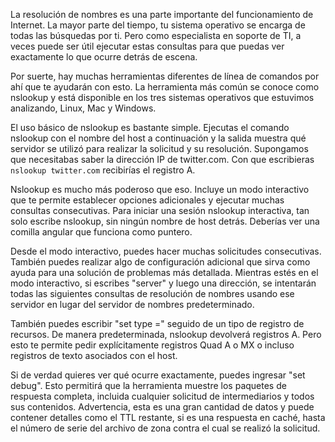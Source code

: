 La resolución de nombres es una parte importante del funcionamiento de Internet. La mayor parte del tiempo, tu sistema operativo se encarga de todas las búsquedas por ti. Pero como especialista en soporte de TI, a veces puede ser útil ejecutar estas consultas para que puedas ver exactamente lo que ocurre detrás de escena.

Por suerte, hay muchas herramientas diferentes de línea de comandos por ahí que te ayudarán con esto. La herramienta más común se conoce como nslookup y está disponible en los tres sistemas operativos que estuvimos analizando, Linux, Mac y Windows.

El uso básico de nslookup es bastante simple. Ejecutas el comando nslookup con el nombre del host a continuación y la salida muestra qué servidor se utilizó para realizar la solicitud y su resolución. Supongamos que necesitabas saber la dirección IP de twitter.com. Con que escribieras `nslookup twitter.com` recibirías el registro A.

Nslookup es mucho más poderoso que eso. Incluye un modo interactivo que te permite establecer opciones adicionales y ejecutar muchas consultas consecutivas. Para iniciar una sesión nslookup interactiva, tan solo escribe nslookup, sin ningún nombre de host detrás. Deberías ver una comilla angular que funciona como puntero.

Desde el modo interactivo, puedes hacer muchas solicitudes consecutivas. También puedes realizar algo de configuración adicional que sirva como ayuda para una solución de problemas más detallada. Mientras estés en el modo interactivo, si escribes "server" y luego una dirección, se intentarán todas las siguientes consultas de resolución de nombres usando ese servidor en lugar del servidor de nombres predeterminado.

También puedes escribir "set type =" seguido de un tipo de registro de recursos. De manera predeterminada, nslookup devolverá registros A. Pero esto te permite pedir explícitamente registros Quad A o MX o incluso registros de texto asociados con el host.

Si de verdad quieres ver qué ocurre exactamente, puedes ingresar "set debug". Esto permitirá que la herramienta muestre los paquetes de respuesta completa, incluida cualquier solicitud de intermediarios y todos sus contenidos. Advertencia, esta es una gran cantidad de datos y puede contener detalles como el TTL restante, si es una respuesta en caché, hasta el número de serie del archivo de zona contra el cual se realizó la solicitud.
